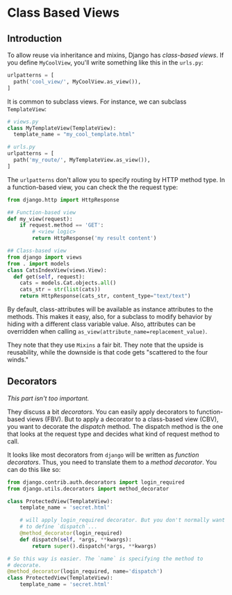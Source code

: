 # Class Based Views

## Introduction

To allow reuse via inheritance and mixins, Django has *class-based
views*. If you define `MyCoolView`, you'll write something like this in
the `urls.py`:

```python
urlpatterns = [
  path('cool_view/', MyCoolView.as_view()),
]
```

It is common to subclass views. For instance, we can subclass
`TemplateView`:

```python
# views.py
class MyTemplateView(TemplateView):
  template_name = "my_cool_template.html"

# urls.py
urlpatterns = [
  path('my_route/', MyTemplateView.as_view()),
]
```

The `urlpatterns` don't allow you to specify routing by HTTP method
type. In a function-based view, you can check the the request type:

```python
from django.http import HttpResponse

## Function-based view
def my_view(request):
    if request.method == 'GET':
        # <view logic>
        return HttpResponse('my result content')

## Class-based view
from django import views
from . import models
class CatsIndexView(views.View):
  def get(self, request):
    cats = models.Cat.objects.all()
    cats_str = str(list(cats))
    return HttpResponse(cats_str, content_type="text/text")
```

By default, class-attributes will be available as instance attributes to
the methods. This makes it easy, also, for a subclass to modify behavior
by hiding with a different class variable value. Also, attributes can be
overridden when calling `as_view(attribute_name=replacement_value)`.

They note that they use `Mixins` a fair bit. They note that the upside
is reusability, while the downside is that code gets "scattered to the
four winds."

## Decorators

*This part isn't too important.*

They discuss a bit *decorators*. You can easily apply decorators to
function-based views (FBV). But to apply a decorator to a class-based
view (CBV), you want to decorate the *dispatch* method. The dispatch
method is the one that looks at the request type and decides what kind
of request method to call.

It looks like most decorators from `django` will be written as *function
decorators*. Thus, you need to translate them to a *method decorator*.
You can do this like so:

```python
from django.contrib.auth.decorators import login_required
from django.utils.decorators import method_decorator

class ProtectedView(TemplateView):
    template_name = 'secret.html'

    # will apply login_required decorator. But you don't normally want
    # to define `dispatch`...
    @method_decorator(login_required)
    def dispatch(self, *args, **kwargs):
        return super().dispatch(*args, **kwargs)

# So this way is easier. The `name` is specifying the method to
# decorate.
@method_decorator(login_required, name='dispatch')
class ProtectedView(TemplateView):
    template_name = 'secret.html'
```
